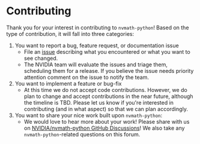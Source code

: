 # Contributing

Thank you for your interest in contributing to `nvmath-python`! Based on the type of contribution, it will fall into
three categories:

1. You want to report a bug, feature request, or documentation issue
    - File an [issue](https://github.com/NVIDIA/nvmath-python/issues) describing what you encountered or what you want
    to see changed.
    - The NVIDIA team will evaluate the issues and triage them, scheduling them for a release. If you believe the issue
    needs priority attention comment on the issue to notify the team.
2. You want to implement a feature or bug-fix
    - At this time we do not accept code contributions. However, we do plan to change and accept contributions in the
    near future, although the timeline is TBD. Please let us know if you're interested in contributing (and in what
    aspect) so that we can plan accordingly.
3. You want to share your nice work built upon `nvmath-python`:
    - We would love to hear more about your work! Please share with us on [NVIDIA/nvmath-python GitHub
    Discussions](https://github.com/NVIDIA/nvmath-python/discussions)! We also take any `nvmath-python`-related
    questions on this forum.

